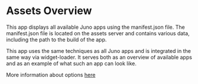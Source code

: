 # Assets Overview

This app displays all available Juno apps using the manifest.json file. The manifest.json file is located on the assets server and contains various data, including the path to the build of the app.

This app uses the same techniques as all Juno apps and is integrated in the same way via widget-loader. It serves both as an overview of available apps and as an example of what such an app can look like.

More information about options [here](https://github.com/sapcc/juno/blob/main/apps/widget-loader/README.md)
